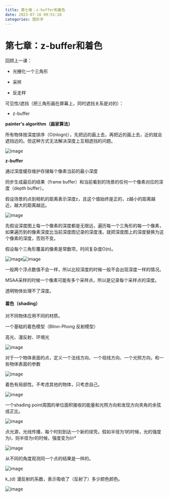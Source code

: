 ```yaml
---
title: 第七章：z-buffer和着色
date: 2023-07-16 09:51:18
categories: 图形学
---
```


# 第七章：z-buffer和着色

回顾上一课：

- 光栅化一个三角形

- 采样

- 反走样

可见性/遮挡（把三角形画在屏幕上，同时遮挡关系是对的）：

- z-buffer

**painter's algorithm（画家算法）**

所有物体按深度排序（O(nlogn)），先把远的画上去，再把近的画上去，近的就会遮挡远的。但这种方式无法解决深度上互相遮挡的问题。

​![image](./images/图形学/image-20230816210915-pvb608h.png)​

**z-buffer**

通过深度缓存维护存储每个像素当前的最小深度

同步生成最后的结果（frame buffer）和当前看到的场景的任何一个像素对应的深度（depth buffer）。

假设场景的点到相机的距离表示深度z，且这个值始终是正的，z越小的距离越近，越大的距离越远。

​![image](./images/图形学/image-20230816210941-qrlgori.png)​

先假设深度图上每一个像素的深度都是无限远，遍历每一个三角形的每一个像素，如果遍历到的像素深度比当前深度图记录的深度浅，就把深度图上的深度替换为这个像素的深度，否则不变。

假设每个三角形覆盖的像素是常数项，时间复杂度O(n)。

​![image](./images/图形学/image-20230816210946-n9bslnc.png)​​![image](./images/图形学/image-20230816210954-8g8lbbc.png)​

一般两个浮点数值不会一样，所以比较深度的时候一般不会出现深度一样的情况。

MSAA采样的时候一个像素可能有多个采样点，所以是记录每个采样点的深度。

透明物体处理不了深度。

#### **着色（shading）**

对不同物体应用不同的材质。

一个基础的着色模型（Blinn-Phong 反射模型）

高光、漫反射、环境光

​![image](./images/图形学/image-20230816211003-0egfb17.png)​

对于一个物体表面的点，定义一个法线方向、一个视线方向、一个光照方向，和一些物体表面的参数

​![image](./images/图形学/image-20230816211128-xr0alxy.png)​

着色有局部性。不考虑其他的物体，只考虑自己。

​![image](./images/图形学/image-20230816211133-dna2cne.png)​

一个shading point周围的单位面积接收的能量和光照方向和发现方向夹角的余弦成正比。

​![image](./images/图形学/image-20230816211139-xxs0w84.png)​

点光源，光线传播，每个时刻到达一个新的球壳。假如半径为1的时候，光的强度为I，则半径为r的时候，强度变为I/r²

​![image](./images/图形学/image-20230816211145-vw9pz1f.png)​

从不同的角度观测同一个点的结果是一样的。

​![image](./images/图形学/image-20230816211149-t038nb0.png)​

k_(d)  漫反射的系数，表示吸收了（反射了）多少颜色颜色。

​![image](./images/图形学/image-20230816211154-nrtvz3z.png)​
